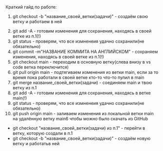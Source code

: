 Краткий гайд по работе:

1) git checkout -b "название_своей_ветки(задачи)" - создаём свою ветку и работаем в ней
<!-- Закончили с какой-то задачей -->
2) git add -A - готовим изменения для сохранения, находясь в своей ветке из п.1(!)
3) git status - проверям, что все измненеия удачно сохранили(не обязательно)
4) git commit -m"НАЗВАНИЕ КОММИТА НА АНГЛИЙСКОМ" - сохраняем изменения, находясь в своей ветке из п.1(!)
5) git checkout main - переходим в основную ветку(слева внизу в vs code ветка переключится)
6) git pull origin main - подтягиваем изменения из ветки main, если за то время пока работали в своей ветке кто-то что-то пулил в main
7) git merge название_своей_ветки(задачи) - соединяем main и твою ветку из п.1
8) git add -A  - готовим изменения для сохранения, находясь в ветке main(!)
9) git status - проверям, что все измненеия удачно сохранили(не обязательно)
10) git push origin main - заливаем изменения из локальной ветки main на удалённую ветку main6 чтобы можно было скачать из GitHub
<!-- Далее можно сделать один из следующих вариантов -->
* git checkout "название_своей_ветки(задачи) из п.1"  - перейти в ветку, которую создали в п.1
* git checkout -b "название_своей_ветки(задачи)" - создаём новую ветку и работатьв ней